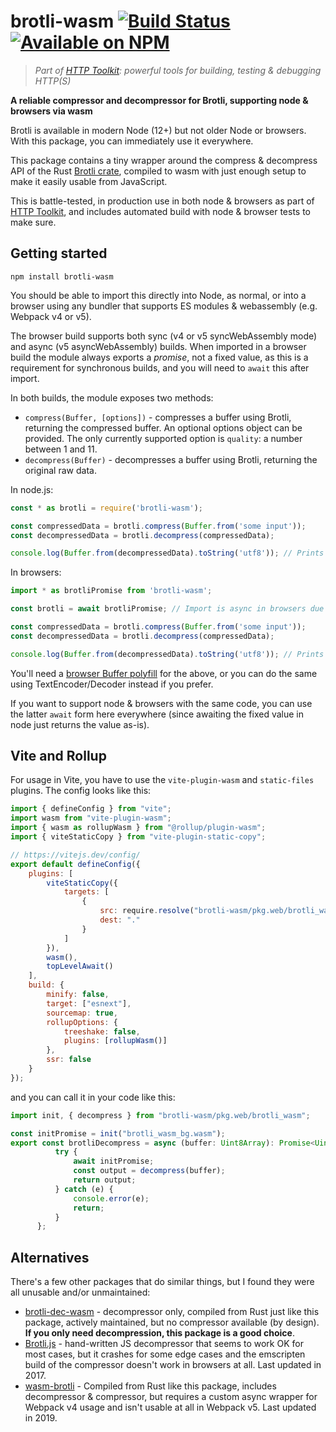 # brotli-wasm [![Build Status](https://github.com/httptoolkit/brotli-wasm/workflows/CI/badge.svg)](https://github.com/httptoolkit/brotli-wasm/actions) [![Available on NPM](https://img.shields.io/npm/v/brotli-wasm.svg)](https://npmjs.com/package/brotli-wasm)

> _Part of [HTTP Toolkit](https://httptoolkit.tech): powerful tools for building, testing & debugging HTTP(S)_

**A reliable compressor and decompressor for Brotli, supporting node & browsers via wasm**

Brotli is available in modern Node (12+) but not older Node or browsers. With this package, you can immediately use it everywhere.

This package contains a tiny wrapper around the compress & decompress API of the Rust [Brotli crate](https://crates.io/crates/brotli), compiled to wasm with just enough setup to make it easily usable from JavaScript.

This is battle-tested, in production use in both node & browsers as part of [HTTP Toolkit](https://httptoolkit.tech/), and includes automated build with node & browser tests to make sure.

## Getting started

```
npm install brotli-wasm
```

You should be able to import this directly into Node, as normal, or into a browser using any bundler that supports ES modules & webassembly (e.g. Webpack v4 or v5).

The browser build supports both sync (v4 or v5 syncWebAssembly mode) and async (v5 asyncWebAssembly) builds. When imported in a browser build the module always exports a _promise_, not a fixed value, as this is a requirement for synchronous builds, and you will need to `await` this after import.

In both builds, the module exposes two methods:

* `compress(Buffer, [options])` - compresses a buffer using Brotli, returning the compressed buffer. An optional options object can be provided. The only currently supported option is `quality`: a number between 1 and 11.
* `decompress(Buffer)` - decompresses a buffer using Brotli, returning the original raw data.

In node.js:

```javascript
const * as brotli = require('brotli-wasm');

const compressedData = brotli.compress(Buffer.from('some input'));
const decompressedData = brotli.decompress(compressedData);

console.log(Buffer.from(decompressedData).toString('utf8')); // Prints 'some input'
```

In browsers:

```javascript
import * as brotliPromise from 'brotli-wasm';

const brotli = await brotliPromise; // Import is async in browsers due to wasm requirements!

const compressedData = brotli.compress(Buffer.from('some input'));
const decompressedData = brotli.decompress(compressedData);

console.log(Buffer.from(decompressedData).toString('utf8')); // Prints 'some input'
```

You'll need a [browser Buffer polyfill](https://www.npmjs.com/package/browserify-zlib) for the above, or you can do the same using TextEncoder/Decoder instead if you prefer.

If you want to support node & browsers with the same code, you can use the latter `await` form here everywhere (since awaiting the fixed value in node just returns the value as-is).


## Vite and Rollup

For usage in Vite, you have to use the `vite-plugin-wasm` and `static-files` plugins. The config looks like this:

```javascript
import { defineConfig } from "vite";
import wasm from "vite-plugin-wasm";
import { wasm as rollupWasm } from "@rollup/plugin-wasm";
import { viteStaticCopy } from "vite-plugin-static-copy";

// https://vitejs.dev/config/
export default defineConfig({
    plugins: [
        viteStaticCopy({
            targets: [
                {
                    src: require.resolve("brotli-wasm/pkg.web/brotli_wasm_bg.wasm"),
                    dest: "."
                }
            ]
        }),
        wasm(),
        topLevelAwait()
    ],
    build: {
        minify: false,
        target: ["esnext"],
        sourcemap: true,
        rollupOptions: {
            treeshake: false,
            plugins: [rollupWasm()]
        },
        ssr: false
    }
});
```

and you can call it in your code like this:

```typescript
import init, { decompress } from "brotli-wasm/pkg.web/brotli_wasm";

const initPromise = init("brotli_wasm_bg.wasm");
export const brotliDecompress = async (buffer: Uint8Array): Promise<Uint8Array | undefined> => {
          try {
              await initPromise;
              const output = decompress(buffer);
              return output;
          } catch (e) {
              console.error(e);
              return;
          }
      };
```

## Alternatives

There's a few other packages that do similar things, but I found they were all unusable and/or unmaintained:

* [brotli-dec-wasm](https://www.npmjs.com/package/brotli-dec-wasm) - decompressor only, compiled from Rust just like this package, actively maintained, but no compressor available (by design). **If you only need decompression, this package is a good choice**.
* [Brotli.js](https://www.npmjs.com/package/brotli) - hand-written JS decompressor that seems to work OK for most cases, but it crashes for some edge cases and the emscripten build of the compressor doesn't work in browsers at all. Last updated in 2017.
* [wasm-brotli](https://www.npmjs.com/package/wasm-brotli) - Compiled from Rust like this package, includes decompressor & compressor, but requires a custom async wrapper for Webpack v4 usage and isn't usable at all in Webpack v5. Last updated in 2019.
